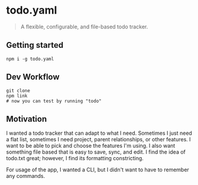# todo.yaml

> A flexible, configurable, and file-based todo tracker.

## Getting started

```shell
npm i -g todo.yaml
```

## Dev Workflow

```shell
git clone
npm link
# now you can test by running "todo"
```

## Motivation

I wanted a todo tracker that can adapt to what I need. Sometimes I just need a flat list, sometimes I need project, parent relationships, or other features. I want to be able to pick and choose the features I'm using. I also want something file based that is easy to save, sync, and edit. I find the idea of todo.txt great; however, I find its formatting constricting. 

For usage of the app, I wanted a CLI, but I didn't want to have to remember any commands.
